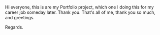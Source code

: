 Hi everyone, this is are my Portfolio project, which one I doing this for my career job someday later. 
Thank you. 
That's all of me, thank you so much, and greetings. 

Regards.
